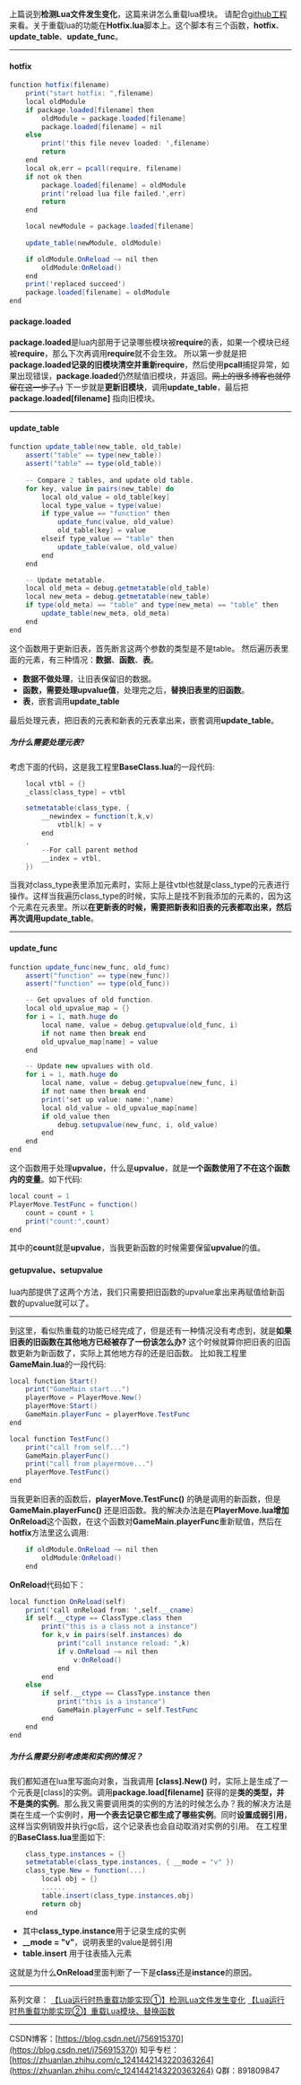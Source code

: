 上篇说到**检测Lua文件发生变化**，这篇来讲怎么重载lua模块。
请配合[github工程](https://github.com/756915370/LuaRuntimeHotfix)来看。关于重载lua的功能在**Hotfix.lua**脚本上。这个脚本有三个函数，**hotfix**、**update_table**、**update_func**。
***
#### hotfix
```csharp
function hotfix(filename)
    print("start hotfix: ",filename)
    local oldModule
    if package.loaded[filename] then
        oldModule = package.loaded[filename]
        package.loaded[filename] = nil
    else
        print('this file nevev loaded: ',filename)
        return
    end
    local ok,err = pcall(require, filename)
    if not ok then
        package.loaded[filename] = oldModule
        print('reload lua file failed.',err)
        return
    end

    local newModule = package.loaded[filename]
    
    update_table(newModule, oldModule)

    if oldModule.OnReload ~= nil then
        oldModule:OnReload()
    end
    print('replaced succeed')
    package.loaded[filename] = oldModule
end
```
#### package.loaded
**package.loaded**是lua内部用于记录哪些模块被**require**的表，如果一个模块已经被**require**，那么下次再调用**require**就不会生效。
所以第一步就是把**package.loaded记录的旧模块清空并重新require**，然后使用**pcall**捕捉异常，如果出现错误，**package.loaded**仍然赋值旧模块，并返回。~~网上的很多博客也就停留在这一步了。)~~ 下一步就是**更新旧模块**，调用**update_table**，最后把**package.loaded[filename]** 指向旧模块。
***
#### update_table

```csharp
function update_table(new_table, old_table)
    assert("table" == type(new_table))
    assert("table" == type(old_table))
    
    -- Compare 2 tables, and update old table.
    for key, value in pairs(new_table) do
        local old_value = old_table[key]
        local type_value = type(value)
        if type_value == "function" then
            update_func(value, old_value)
            old_table[key] = value
        elseif type_value == "table" then
            update_table(value, old_value)
        end
    end 

    -- Update metatable.
    local old_meta = debug.getmetatable(old_table)
    local new_meta = debug.getmetatable(new_table)
    if type(old_meta) == "table" and type(new_meta) == "table" then
        update_table(new_meta, old_meta)
    end
end
```
这个函数用于更新旧表，首先断言这两个参数的类型是不是table。
然后遍历表里面的元素，有三种情况：**数据**、**函数**、**表**。
- **数据不做处理**，让旧表保留旧的数据。
- **函数，需要处理upvalue值**，处理完之后，**替换旧表里的旧函数**。
- **表**，嵌套调用**update_table**

最后处理元表，把旧表的元表和新表的元表拿出来，嵌套调用**update_table**。
##### 为什么需要处理元表?
考虑下面的代码，这是我工程里**BaseClass.lua**的一段代码:
```csharp
    local vtbl = {}
    _class[class_type] = vtbl

    setmetatable(class_type, {
        __newindex = function(t,k,v)
            vtbl[k] = v
        end
    ,
        --For call parent method
        __index = vtbl,
    })
```
当我对class_type表里添加元素时，实际上是往vtbl也就是class_type的元表进行操作。这样当我遍历class_type的时候，实际上是找不到我添加的元素的，因为这个元素在元表里。所以**在更新表的时候，需要把新表和旧表的元表都取出来，然后再次调用update_table**。
***
#### update_func
```csharp
function update_func(new_func, old_func)
    assert("function" == type(new_func))
    assert("function" == type(old_func))

    -- Get upvalues of old function.
    local old_upvalue_map = {}
    for i = 1, math.huge do
        local name, value = debug.getupvalue(old_func, i)
        if not name then break end
        old_upvalue_map[name] = value
    end

    -- Update new upvalues with old.
    for i = 1, math.huge do
        local name, value = debug.getupvalue(new_func, i)
        if not name then break end
        print('set up value: name:',name)
        local old_value = old_upvalue_map[name]
        if old_value then
            debug.setupvalue(new_func, i, old_value)
        end  
    end 
end
```
这个函数用于处理**upvalue**，什么是**upvalue**，就是**一个函数使用了不在这个函数内的变量**。如下代码:

```csharp
local count = 1
PlayerMove.TestFunc = function()
    count = count + 1
    print("count:",count)
end
```
其中的**count**就是**upvalue**，当我更新函数的时候需要保留**upvalue**的值。
#### getupvalue、setupvalue
lua内部提供了这两个方法，我们只需要把旧函数的upvalue拿出来再赋值给新函数的upvalue就可以了。
***
到这里，看似热重载的功能已经完成了，但是还有一种情况没有考虑到，就是**如果旧表的旧函数在其他地方已经被存了一份该怎么办?** 这个时候就算你把旧表的旧函数更新为新函数了，实际上其他地方存的还是旧函数。
比如我工程里**GameMain.lua**的一段代码:

```csharp
local function Start()
    print("GameMain start...")
    playerMove = PlayerMove.New()
    playerMove:Start()
    GameMain.playerFunc = playerMove.TestFunc
end

local function TestFunc()
    print("call from self...")
    GameMain.playerFunc()
    print("call from playermove...")
    playerMove.TestFunc()
end
```
当我更新旧表的函数后，**playerMove.TestFunc()** 的确是调用的新函数，但是**GameMain.playerFunc()** 还是旧函数。我的解决办法是在**PlayerMove.lua增加OnReload**这个函数，在这个函数对**GameMain.playerFunc**重新赋值，然后在**hotfix**方法里这么调用:

```csharp
    if oldModule.OnReload ~= nil then
        oldModule:OnReload()
    end
```
**OnReload**代码如下：

```csharp
local function OnReload(self)
    print('call onReload from: ',self.__cname)
    if self.__ctype == ClassType.class then
        print("this is a class not a instance")
        for k,v in pairs(self.instances) do
            print("call instance reload: ",k)
            if v.OnReload ~= nil then
                v:OnReload()
            end
        end
    else
        if self.__ctype == ClassType.instance then
            print("this is a instance")
            GameMain.playerFunc = self.TestFunc
        end
    end
end
```
##### 为什么需要分别考虑类和实例的情况？
我们都知道在lua里写面向对象，当我调用 **[class].New()** 时，实际上是生成了一个元表是[class]的实例。调用**package.load[filename]** 获得的是**类的类型，并不是类的实例**。那么我又需要调用类的实例的方法的时候怎么办？我的解决方法是类在生成一个实例时，**用一个表去记录它都生成了哪些实例**。同时**设置成弱引用**，这样当实例销毁并执行gc后，这个记录表也会自动取消对实例的引用。
在工程里的**BaseClass.lua**里面如下:
```csharp
    class_type.instances = {}
    setmetatable(class_type.instances, { __mode = "v" })
    class_type.New = function(...)
    	local obj = {}
		......
        table.insert(class_type.instances,obj)
        return obj
    end
```
- 其中**class_type.instance**用于记录生成的实例
- **__mode = "v"**，说明表里的value是弱引用
- **table.insert** 用于往表插入元素

这就是为什么**OnReload**里面判断了一下是**class**还是**instance**的原因。
***
系列文章：
[【Lua运行时热重载功能实现①】检测Lua文件发生变化](https://blog.csdn.net/j756915370/article/details/106039151)
[【Lua运行时热重载功能实现②】重载Lua模块、替换函数](https://blog.csdn.net/j756915370/article/details/106043421)
***
CSDN博客：[https://blog.csdn.net/j756915370](https://blog.csdn.net/j756915370)
知乎专栏：[https://zhuanlan.zhihu.com/c_1241442143220363264](https://zhuanlan.zhihu.com/c_1241442143220363264)
Q群：891809847